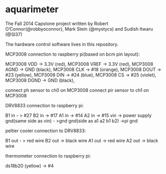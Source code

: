 ﻿aquarimeter
===========

The Fall 2014 Capstone project written by Robert O’Connor(@robbyoconnor), Mark Stein (@mystycs) and Sudish Itwaru (@SI37)

The hardware control software lives in this repository.

MCP3008 connection to raspberry pi(based on bcm pin layout):

MCP3008 VDD -> 3.3V (red), 
MCP3008 VREF -> 3.3V (red), 
MCP3008 AGND -> GND (black), 
MCP3008 CLK -> #18 (orange), 
MCP3008 DOUT -> #23 (yellow), 
MCP3008 DIN -> #24 (blue), 
MCP3008 CS -> #25 (violet), 
MCP3008 DGND -> GND (black), 

connect ph sensor to ch0 on MCP3008
connect pir sensor to ch1 on MCP3008

DRV8833 connection to raspberry pi:

B1 in - > #27
B2 in -> #17
A1 in -> #14
A2 in -> #15
vin -> power supply
gnd(same side as vin) - >gnd
gnd(side as a1 a2 b1 b2) ->pi gnd

peltier cooler connection to DRV8833:

B1 out - > red wire
B2 out -> black wire
A1 out -> red wire
A2 out -> black wire

thermometer connection to raspberry pi:

ds18b20 (yellow) -> #4
